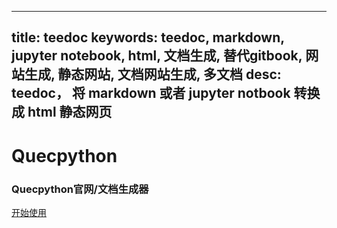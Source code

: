 
---
title: teedoc
keywords: teedoc, markdown, jupyter notebook, html, 文档生成, 替代gitbook, 网站生成, 静态网站, 文档网站生成, 多文档
desc: teedoc， 将 markdown 或者 jupyter notbook 转换成 html 静态网页
---




<div id="home_page">
    <div>
        <h1><span>Quecpython</span></h1>
        <h3>Quecpython官网/文档生成器</h3>
    </div>
    <div id="big_btn_wrapper">
        <div class="big_btn">
            <a href="/get_started/zh/">开始使用</a>
        </div>
    </div>

</div>

